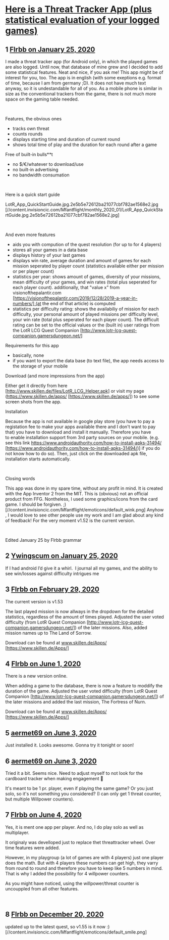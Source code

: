 # [Here is a Threat Tracker App (plus statistical evaluation of your logged games)](https://community.fantasyflightgames.com/topic/304961-here-is-a-threat-tracker-app-plus-statistical-evaluation-of-your-logged-games/)

## 1 [Flrbb on January 25, 2020](https://community.fantasyflightgames.com/topic/304961-here-is-a-threat-tracker-app-plus-statistical-evaluation-of-your-logged-games/?do=findComment&comment=3879111)

I made a threat tracker app (for Android only), in which the played games are also logged. Until now, that database of mine grew and I decided to add some statistical features. Neat and nice, if you ask me! This app might be of interest for you, too. The app is in english (with some exeptions e.g. format of time, because I am from germany ;D). It does not have much text anyway, so it is undestandable for all of you. As a mobile phone is similar in size as the conventional trackers from the game, there is not much more space on the gaming table needed.

 

Features, the obvious ones

 * tracks own threat
 * counts rounds
 * displays starting time and duration of current round
 * shows total time of play and the duration for each round after a game


Free of built-in bulls**t

 * no $/€/whatever to download/use
 * no built-in advertising
 * no bandwidth consumation

 

Here is a quick start guide

LotR_App_QuickStartGuide.jpg.2e5b5e72612ba21077cbf782ae1568e2.jpg [//content.invisioncic.com/Mfantflight/monthly_2020_01/LotR_App_QuickStartGuide.jpg.2e5b5e72612ba21077cbf782ae1568e2.jpg]

 

And even more features

 * aids you with compution of the quest resolution (for up to for 4 players)
 * stores all your games in a data base
 * displays history of your last games
 * displays win rate, average duration and amount of games for each mission seperated by player count (statistics available either per mission or per player count)
 * statistics per year: shows amount of games, diversity of your missions, mean difficulty of your games, and win rates (total plus seperated for each player count). additionally, that "value x" from visionofthepalantir.com [https://visionofthepalantir.com/2019/12/28/2019-a-year-in-numbers/] (at the end of that article) is computed
 * statistics per difficulty rating: shows the availabiliy of mission for each difficulty, your personal amount of played missions per difficulty level, your win rate (total plus seperated for each player count). The difficult rating can be set to the official values or the (built in) user ratings from the LotR LCG Quest Companion [http://www.lotr-lcg-quest-companion.gamersdungeon.net/]


Requirements for this app

 * basically, none
 * if you want to export the data base (to text file), the app needs access to the storage of your mobile


Download (and more impressions from the app)

Either get it directly from here [http://www.skillen.de/files/LotR_LCG_Helper.apk] or visit my page (https://www.skillen.de/apps/ [https://www.skillen.de/apps/]) to see some screen shots from the app.


Installation

Because the app is not available in google play store (you have to pay a registation fee to make your apps available there and I don't want to pay that) you have to download and install it manually. Therefore you have to enable installation support from 3rd party sources on your mobile. (e.g. see this link https://www.androidauthority.com/how-to-install-apks-31494/ [https://www.androidauthority.com/how-to-install-apks-31494/)] if you do not know how to do so). Then, just click on the downloaded apk file, installation starts automatically.

 

Closing words

This app was done in my spare time, without any profit in mind. It is created with the App Inventor 2 from the MIT. This is (obvious) not an official product from FFG. Nontheless, I used some graphics/icons from the card game. I should be forgiven. ;) [//content.invisioncic.com/Mfantflight/emoticons/default_wink.png] Anyhow, I would love to see other people use my work and I am glad about any kind of feedback! For the very moment v1.52 is the current version.

 

Edited January 25 by Flrbb
grammar

## 2 [Ywingscum on January 25, 2020](https://community.fantasyflightgames.com/topic/304961-here-is-a-threat-tracker-app-plus-statistical-evaluation-of-your-logged-games/?do=findComment&comment=3879125)

If I had android I’d give it a whirl.  I journal all my games, and the ability to see win/losses against difficulty intrigues me 

## 3 [Flrbb on February 29, 2020](https://community.fantasyflightgames.com/topic/304961-here-is-a-threat-tracker-app-plus-statistical-evaluation-of-your-logged-games/?do=findComment&comment=3904929)

The current version is v1.53

The last played mission is now allways in the dropdown for the detailed statistics, regardless of the amount of times played. Adjusted the user voted difficulty (from LotR Quest Companion [http://www.lotr-lcg-quest-companion.gamersdungeon.net/]) of the later missions. Also, added mission names up to The Land of Sorrow.

Download can be found at www.skillen.de/Apps/ [https://www.skillen.de/Apps/]

## 4 [Flrbb on June 1, 2020](https://community.fantasyflightgames.com/topic/304961-here-is-a-threat-tracker-app-plus-statistical-evaluation-of-your-logged-games/?do=findComment&comment=3947348)

There is a new version online.

When adding a game to the database, there is now a feature to moddify the duration of the game. Adjusted the user voted difficulty (from LotR Quest Companion [http://www.lotr-lcg-quest-companion.gamersdungeon.net/]) of the later missions and added the last mission, The Fortress of Nurn.



Download can be found at www.skillen.de/Apps/ [https://www.skillen.de/Apps/]



## 5 [aermet69 on June 3, 2020](https://community.fantasyflightgames.com/topic/304961-here-is-a-threat-tracker-app-plus-statistical-evaluation-of-your-logged-games/?do=findComment&comment=3948228)

Just installed it. Looks awesome. Gonna try it tonight or soon! 

## 6 [aermet69 on June 3, 2020](https://community.fantasyflightgames.com/topic/304961-here-is-a-threat-tracker-app-plus-statistical-evaluation-of-your-logged-games/?do=findComment&comment=3948283)

Tried it a bit. Seems nice. Need to adjust myself to not look for the cardboard tracker when making engagement 🙂

It's meant to be 1 pr. player, even if playing the same game? Or you just solo, so it's not something you considered? (I can only get 1 threat counter, but multiple Willpower counters).

## 7 [Flrbb on June 4, 2020](https://community.fantasyflightgames.com/topic/304961-here-is-a-threat-tracker-app-plus-statistical-evaluation-of-your-logged-games/?do=findComment&comment=3948563)

Yes, it is ment one app per player. And no, I do play solo as well as multiplayer.

It originaly was develloped just to replace thet threattracker wheel. Over time features were added.

However, in my playgroup (a lot of games are with 4 players) just one player does the math. But with 4 players these numbers can get high, they varry from round to round and therefore you have to keep like 5 numbers in mind. That is why I added the possibility for 4 willpower counters.

As you might have noticed, using the willpower/threat counter is uncouppled from all other features.

 

## 8 [Flrbb on December 20, 2020](https://community.fantasyflightgames.com/topic/304961-here-is-a-threat-tracker-app-plus-statistical-evaluation-of-your-logged-games/?do=findComment&comment=4032140)

updated up to the latest quest, so v1.55 is it now :) [//content.invisioncic.com/Mfantflight/emoticons/default_smile.png]

